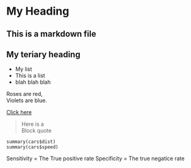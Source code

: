 # My Heading
## This is a markdown file
## My teriary heading

* My list
* This is a list
* blah blah blah

Roses are red,  
Violets are blue.

[Click here](http://google.com)

> Here is a   
> Block quote


```{r}
summary(cars$dist)
summary(cars$speed)
```


Sensitivity = The True positive rate 
Specificity = The true negatice rate
